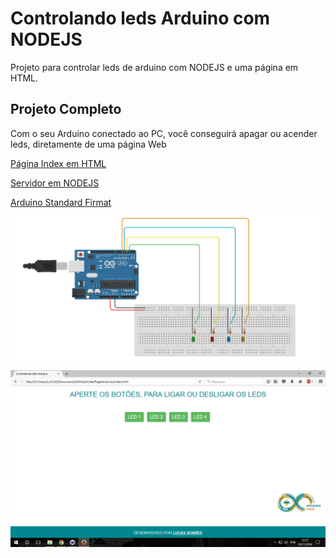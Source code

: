 # Controlando leds Arduino com NODEJS
Projeto para controlar leds de arduino com NODEJS e uma página em HTML. 

<h2>Projeto Completo</h2>
Com o seu Arduino conectado ao PC, você conseguirá apagar ou acender leds, diretamente de uma página Web

<a href="googler.com"> Página Index em HTML </a>

<a href="googler.com"> Servidor em NODEJS </a>

<a href="googler.com">Arduino Standard Firmat</a>

![alt tag](https://github.com/LucasSoaress/LedsArduinoNodeJS/blob/master/Image/esquema.PNG)

![alt tag](https://github.com/LucasSoaress/LedsArduinoNodeJS/blob/master/Image/html.PNG)


